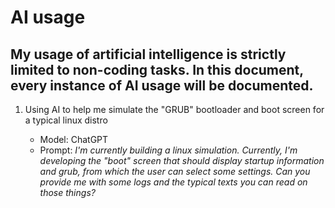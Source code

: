 # AI usage

## My usage of artificial intelligence is strictly limited to non-coding tasks. In this document, every instance of AI usage will be documented.

1. Using AI to help me simulate the "GRUB" bootloader and boot screen for a typical linux distro

    - Model: ChatGPT
    - Prompt: *I'm currently building a linux simulation. Currently, I'm developing the "boot" screen that should display startup information and grub, from which the user can select some settings. Can you provide me with some logs and the typical texts you can read on those things?*
